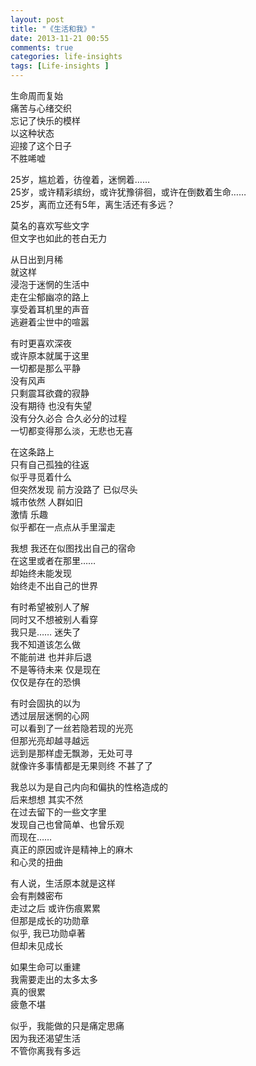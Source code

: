 ```yaml
---
layout: post
title: "《生活和我》"
date: 2013-11-21 00:55
comments: true
categories: life-insights
tags: [Life-insights ]
---
```

生命周而复始<br>
痛苦与心绪交织<br>
忘记了快乐的模样<br>
以这种状态<br>
迎接了这个日子<br>
不胜唏嘘<br>
<!--more-->
25岁，尴尬着，彷徨着，迷惘着……<br>
25岁，或许精彩缤纷，或许犹豫徘徊，或许在倒数着生命……<br>
25岁，离而立还有5年，离生活还有多远？<br>
                             
莫名的喜欢写些文字<br>
但文字也如此的苍白无力<br>

从日出到月稀<br>
就这样<br>
浸泡于迷惘的生活中<br>
走在尘郁幽凉的路上<br>
享受着耳机里的声音<br>
逃避着尘世中的喧嚣<br>

有时更喜欢深夜<br>
或许原本就属于这里<br>
一切都是那么平静<br>
没有风声 <br>
只剩震耳欲聋的寂静<br>
没有期待 也没有失望<br>
没有分久必合 合久必分的过程<br>
一切都变得那么淡，无悲也无喜<br>

在这条路上<br>
只有自己孤独的往返<br>
似乎寻觅着什么<br>
但突然发现 前方没路了 已似尽头<br>
城市依然 人群如旧<br>
激情 乐趣<br>
似乎都在一点点从手里溜走<br>

我想 我还在似图找出自己的宿命<br>
在这里或者在那里……<br>
却始终未能发现<br>
始终走不出自己的世界<br>

有时希望被别人了解<br>
同时又不想被别人看穿<br>
我只是…… 迷失了<br>
我不知道该怎么做<br>
不能前进 也并非后退<br>
不是等待未来 仅是现在 <br>
仅仅是存在的恐惧<br>

有时会固执的以为<br>
透过层层迷惘的心网<br>
可以看到了一丝若隐若现的光亮<br>
但那光亮却越寻越远<br>
远到是那样虚无飘渺，无处可寻<br>
就像许多事情都是无果则终 不甚了了<br>

我总以为是自己内向和偏执的性格造成的<br>
后来想想 其实不然 <br>
在过去留下的一些文字里<br>
发现自己也曾简单、也曾乐观<br>
而现在……<br>
真正的原因或许是精神上的麻木<br>
和心灵的扭曲<br>

有人说，生活原本就是这样<br>
会有荆棘密布<br>
走过之后 或许伤痕累累<br>
但那是成长的功勋章<br>
似乎, 我已功勋卓著<br>
但却未见成长<br>

如果生命可以重建<br> 
我需要走出的太多太多<br>
真的很累<br>
疲惫不堪<br>

似乎，我能做的只是痛定思痛<br>
因为我还渴望生活<br>
不管你离我有多远<br>